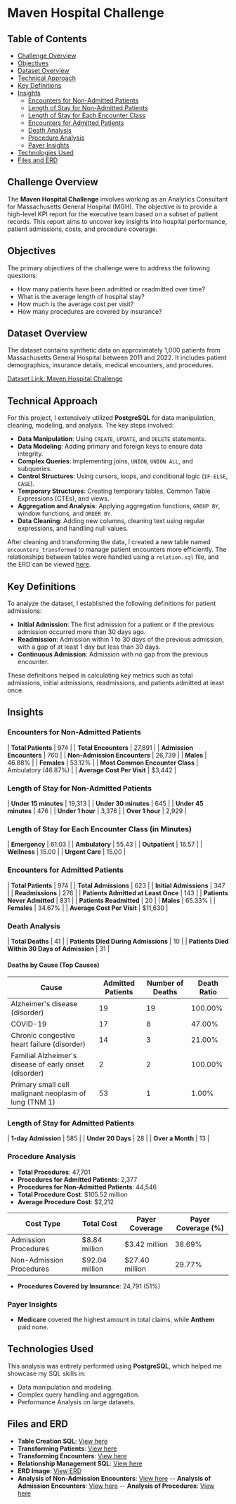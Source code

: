 # Maven Hospital Challenge

## Table of Contents
- [Challenge Overview](#challenge-overview)
- [Objectives](#objectives)
- [Dataset Overview](#dataset-overview)
- [Technical Approach](#technical-approach)
- [Key Definitions](#key-definitions)
- [Insights](#insights)
  - [Encounters for Non-Admitted Patients](#encounters-for-non-admitted-patients)
  - [Length of Stay for Non-Admitted Patients](#length-of-stay-for-non-admitted-patients)
  - [Length of Stay for Each Encounter Class](#length-of-stay-for-each-encounter-class)
  - [Encounters for Admitted Patients](#encounters-for-admitted-patients)
  - [Death Analysis](#death-analysis)
  - [Procedure Analysis](#procedure-analysis)
  - [Payer Insights](#payer-insights)
- [Technologies Used](#technologies-used)
- [Files and ERD](#files-and-erd)

## Challenge Overview
The **Maven Hospital Challenge** involves working as an Analytics Consultant for Massachusetts General Hospital (MGH). The objective is to provide a high-level KPI report for the executive team based on a subset of patient records. This report aims to uncover key insights into hospital performance, patient admissions, costs, and procedure coverage.

## Objectives
The primary objectives of the challenge were to address the following questions:
- How many patients have been admitted or readmitted over time?
- What is the average length of hospital stay?
- How much is the average cost per visit?
- How many procedures are covered by insurance?

## Dataset Overview
The dataset contains synthetic data on approximately 1,000 patients from Massachusetts General Hospital between 2011 and 2022. It includes patient demographics, insurance details, medical encounters, and procedures.

[Dataset Link: Maven Hospital Challenge](https://mavenanalytics.io/challenges/maven-hospital-challenge/facee4d2-8369-4c87-a55e-e6c7ed2a42d8)

## Technical Approach
For this project, I extensively utilized **PostgreSQL** for data manipulation, cleaning, modeling, and analysis. The key steps involved:
- **Data Manipulation**: Using `CREATE`, `UPDATE`, and `DELETE` statements.
- **Data Modeling**: Adding primary and foreign keys to ensure data integrity.
- **Complex Queries**: Implementing joins, `UNION`, `UNION ALL`, and subqueries.
- **Control Structures**: Using cursors, loops, and conditional logic (`IF-ELSE`, `CASE`).
- **Temporary Structures**: Creating temporary tables, Common Table Expressions (CTEs), and views.
- **Aggregation and Analysis**: Applying aggregation functions, `GROUP BY`, window functions, and `ORDER BY`.
- **Data Cleaning**: Adding new columns, cleaning text using regular expressions, and handling null values.

After cleaning and transforming the data, I created a new table named `encounters_transformed` to manage patient encounters more efficiently. The relationships between tables were handled using a `relation.sql` file, and the ERD can be viewed [here](https://github.com/IkhlasAhmad1998/SQL-Projects/blob/b5ce2197140329ff1f5418ffacf064793738ffdc/Maven%20Hospital%20Challenge/images/erd.png).

## Key Definitions
To analyze the dataset, I established the following definitions for patient admissions:
- **Initial Admission**: The first admission for a patient or if the previous admission occurred more than 30 days ago.
- **Readmission**: Admission within 1 to 30 days of the previous admission, with a gap of at least 1 day but less than 30 days.
- **Continuous Admission**: Admission with no gap from the previous encounter.

These definitions helped in calculating key metrics such as total admissions, initial admissions, readmissions, and patients admitted at least once.

## Insights

### Encounters for Non-Admitted Patients
| **Total Patients**                 | 974           |
| **Total Encounters**               | 27,891        |
| **Admission Encounters**           | 760           |
| **Non-Admission Encounters**       | 26,739        |
| **Males**                          | 46.88%        |
| **Females**                        | 53.12%        |
| **Most Common Encounter Class**    | Ambulatory (46.87%) |
| **Average Cost Per Visit**         | $3,442        |

### Length of Stay for Non-Admitted Patients
| **Under 15 minutes**     | 19,313               |
| **Under 30 minutes**     | 645                  |
| **Under 45 minutes**     | 476                  |
| **Under 1 hour**         | 3,376                |
| **Over 1 hour**          | 2,929                |

### Length of Stay for Each Encounter Class (in Minutes)
| **Emergency**        | 61.03                      |
| **Ambulatory**       | 55.43                      |
| **Outpatient**       | 16.57                      |
| **Wellness**         | 15.00                      |
| **Urgent Care**      | 15.00                      |

### Encounters for Admitted Patients
| **Total Patients**                    | 974        |
| **Total Admissions**                  | 623        |
| **Initial Admissions**                | 347        |
| **Readmissions**                      | 276        |
| **Patients Admitted at Least Once**   | 143        |
| **Patients Never Admitted**           | 831        |
| **Patients Readmitted**               | 20         |
| **Males**                             | 65.33%     |
| **Females**                           | 34.67%     |
| **Average Cost Per Visit**            | $11,630    |

### Death Analysis
| **Total Deaths**                            | 41         |
| **Patients Died During Admissions**         | 10         |
| **Patients Died Within 30 Days of Admission** | 31       |

#### Deaths by Cause (Top Causes)
| Cause                                                   | Admitted Patients | Number of Deaths | Death Ratio |
|---------------------------------------------------------|-------------------|------------------|-------------|
| Alzheimer's disease (disorder)                          | 19                | 19               | 100.00%     |
| COVID-19                                                | 17                | 8                | 47.00%      |
| Chronic congestive heart failure (disorder)             | 14                | 3                | 21.00%      |
| Familial Alzheimer's disease of early onset (disorder)  | 2                 | 2                | 100.00%     |
| Primary small cell malignant neoplasm of lung (TNM 1)   | 53                | 1                | 1.00%       |

### Length of Stay for Admitted Patients
| **1-day Admission**           | 585        |
| **Under 20 Days**             | 28         |
| **Over a Month**              | 13         |

### Procedure Analysis
- **Total Procedures**: 47,701
- **Procedures for Admitted Patients**: 2,377
- **Procedures for Non-Admitted Patients**: 44,546
- **Total Procedure Cost**: $105.52 million
- **Average Procedure Cost**: $2,212

| Cost Type            | Total Cost     | Payer Coverage | Payer Coverage (%) |
|----------------------|----------------|----------------|--------------------|
| Admission Procedures | $8.84 million  | $3.42 million  | 38.69%             |
| Non-Admission Procedures | $92.04 million | $27.40 million | 29.77%             |
  
- **Procedures Covered by Insurance**: 24,791 (51%)

### Payer Insights
- **Medicare** covered the highest amount in total claims, while **Anthem** paid none.

## Technologies Used
This analysis was entirely performed using **PostgreSQL**, which helped me showcase my SQL skills in:
- Data manipulation and modeling.
- Complex query handling and aggregation.
- Performance Analysis on large datasets.

## Files and ERD
- **Table Creation SQL**: [View here](https://github.com/IkhlasAhmad1998/SQL-Projects/blob/b5ce2197140329ff1f5418ffacf064793738ffdc/Maven%20Hospital%20Challenge/tabel-creation-sql.sql)
- **Transforming Patients**: [View here](https://github.com/IkhlasAhmad1998/SQL-Projects/blob/b5ce2197140329ff1f5418ffacf064793738ffdc/Maven%20Hospital%20Challenge/patients-queries.sql)
- **Transforming Encounters**: [View here](https://github.com/IkhlasAhmad1998/SQL-Projects/blob/b5ce2197140329ff1f5418ffacf064793738ffdc/Maven%20Hospital%20Challenge/encounters-queries.sql)
- **Relationship Management SQL**: [View here](https://github.com/IkhlasAhmad1998/SQL-Projects/blob/b5ce2197140329ff1f5418ffacf064793738ffdc/Maven%20Hospital%20Challenge/managing-relations.sql)
- **ERD Image**: [View ERD](https://github.com/IkhlasAhmad1998/SQL-Projects/blob/b5ce2197140329ff1f5418ffacf064793738ffdc/Maven%20Hospital%20Challenge/images/erd.png)
- **Analysis of Non-Admission Encounters**: [View here](https://github.com/IkhlasAhmad1998/SQL-Projects/blob/b5ce2197140329ff1f5418ffacf064793738ffdc/Maven%20Hospital%20Challenge/encounters-non-admission-analysis.sql)
-- **Analysis of Admission Encounters**: [View here](https://github.com/IkhlasAhmad1998/SQL-Projects/blob/b5ce2197140329ff1f5418ffacf064793738ffdc/Maven%20Hospital%20Challenge/encounters-admission-analysis.sql)
-- **Analysis of Procedures**: [View here](https://github.com/IkhlasAhmad1998/SQL-Projects/blob/b5ce2197140329ff1f5418ffacf064793738ffdc/Maven%20Hospital%20Challenge/procedures-analysis.sql)
